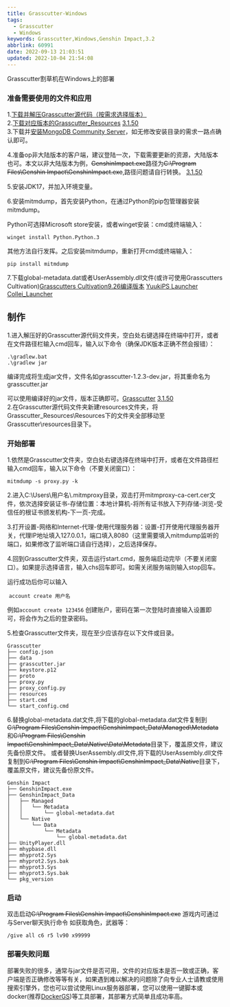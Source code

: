 ```yaml
---
title: Grasscutter-Windows
tags:
  - Grasscutter
  - Windows
keywords: Grasscutter,Windows,Genshin Impact,3.2
abbrlink: 60991
date: 2022-09-13 21:03:51
updated: 2022-10-04 21:54:08
---
```

Grasscutter割草机在Windows上的部署
<!-- more -->
### 准备需要使用的文件和应用

1.[下载并解压Grasscutter源代码（按需求选择版本）](https://github.com/Grasscutters/Grasscutter)         
2.[下载对应版本的Grasscutter_Resources](https://github.com/tamilpp25/Grasscutter_Resources)               [3.1.50](https://github.com/snoobi-seggs/nahida_seggs/tree/master/resources)  
3.下载并[安装MongoDB Community Server](https://fastdl.mongodb.org/windows/mongodb-windows-x86_64-6.0.2-signed.msi)，如无修改安装目录的需求一路点确认即可。

4.准备op非大陆版本的客户端，建议登陆一次，下载需要更新的资源，大陆版本也可。本文以非大陆版本为例，~~GenshinImpact.exe~~路径为~~C:\Program Files\Genshin Impact\GenshinImpact.exe~~,路径问题请自行转换。                       [3.1.50](https://pan.baidu.com/s/1vg54kSPO2Si86s2zoIS0pg?pwd=wcop)

5.安装JDK17，并加入环境变量。

6.安装mitmdump，首先安装Python，在通过Python的pip包管理器安装mitmdump。

Python可选择Microsoft store安装，或者winget安装：cmd或终端输入：

```shell
winget install Python.Python.3
```

其他方法自行发挥。之后安装mitmdump，重新打开cmd或终端输入：

```shell
pip install mitmdump
```

7.下载global-metadata.dat或者UserAssembly.dll文件(或许可使用Grasscutters Cultivation)[Grasscutters Cultivation9.26编译版本](https://drive.google.com/file/d/1eLRbtdSdKlSUeoE2yh_dNssXE35NNkhL/view?usp=sharing)                      [YuukiPS Launcher](https://github.com/akbaryahya/YuukiPS-Launcher)                      [Collei_Launcher](https://github.com/Bambi5/Collei_Launcher)

## 制作

1.进入解压好的Grasscutter源代码文件夹，空白处右键选择在终端中打开，或者在文件路径栏输入cmd回车，输入以下命令（确保JDK版本正确不然会报错）：

```shell
.\gradlew.bat
.\gradlew jar
```

编译完成将生成jar文件，文件名如grasscutter-1.2.3-dev.jar，将其重命名为grasscutter.jar

可以使用编译好的jar文件，版本正确即可。[Grasscutter](https://github.com/Grasscutters/Grasscutter/releases)              [3.1.50](https://github.com/snoobi-seggs/nahida_seggs/blob/master/grasscutter-1.2.3-dev.jar)       
2.在Grasscutter源代码文件夹新建resources文件夹，将Grasscutter_Resources\Resources下的文件夹全部移动至Grasscutter\resources目录下。

### 开始部署

1.依然是Grasscutter文件夹，空白处右键选择在终端中打开，或者在文件路径栏输入cmd回车，输入以下命令（不要关闭窗口）：

```shell
mitmdump -s proxy.py -k
```

2.进入C:\Users\用户名\\.mitmproxy目录，双击打开mitmproxy-ca-cert.cer文件，依次选择安装证书-存储位置：本地计算机-将所有证书放入下列存储-浏览-受信任的根证书颁发机构-下一页-完成。

3.打开设置-网络和Internet-代理-使用代理服务器：设置-打开使用代理服务器开关，代理IP地址填入127.0.0.1，端口填入8080（这里需要填入mitmdump监听的端口，如果修改了监听端口请自行选择），之后选择保存。

4.回到Grasscutter文件夹，双击运行start.cmd，服务端启动完毕（不要关闭窗口）。如果提示选择语言，输入chs回车即可。如需关闭服务端则输入stop回车。

运行成功后你可以输入

 `account create 用户名` 

例如`account create 123456`
创建账户，密码在第一次登陆时直接输入设置即可，将会作为之后的登录密码。

5.检查Grasscutter文件夹，现在至少应该存在以下文件或目录。

```TEXT
Grasscutter
├── config.json
├── data
├── grasscutter.jar
├── keystore.p12
├── proto
├── proxy.py
├── proxy_config.py
├── resources
├── start.cmd
└── start_config.cmd
```

6.替换global-metadata.dat文件,将下载的global-metadata.dat文件复制到~~C:\Program Files\Genshin Impact\GenshinImpact_Data\Managed\Metadata~~和~~C:\Program Files\Genshin Impact\GenshinImpact_Data\Native\Data\Metadata~~目录下，覆盖原文件，建议先备份原文件。
或者替换UserAssembly.dll文件,将下载的UserAssembly.dll文件复制到~~C:\Program Files\Genshin Impact\GenshinImpact_Data\Native~~目录下，覆盖原文件，建议先备份原文件。

```TEXT
Genshin Impact
├── GenshinImpact.exe
├── GenshinImpact_Data
│   ├── Managed
│   │   └── Metadata
│   │       └── global-metadata.dat   
│   └── Native
│       └── Data
│           └── Metadata
│               └── global-metadata.dat 
├── UnityPlayer.dll
├── mhypbase.dll
├── mhyprot2.Sys
├── mhyprot2.Sys.bak
├── mhyprot3.Sys
├── mhyprot3.Sys.bak
└── pkg_version
```

### 启动

双击启动~~C:\Program Files\Genshin Impact\GenshinImpact.exe~~
游戏内可通过与Server聊天执行命令
如获取角色，武器等：
```shell
/give all c6 r5 lv90 x99999
```


### 部署失败问题

部署失败的很多，通常与jar文件是否可用，文件的对应版本是否一致或正确，客户端是否正确修改等等有关，如果遇到难以解决的问题除了向专业人士请教或使用搜索引擎外，您也可以尝试使用Linux服务器部署，您可以使用一键脚本或docker(推荐[DockerGS](https://github.com/akbaryahya/DockerGS))等工具部署，其部署方式简单且成功率高。